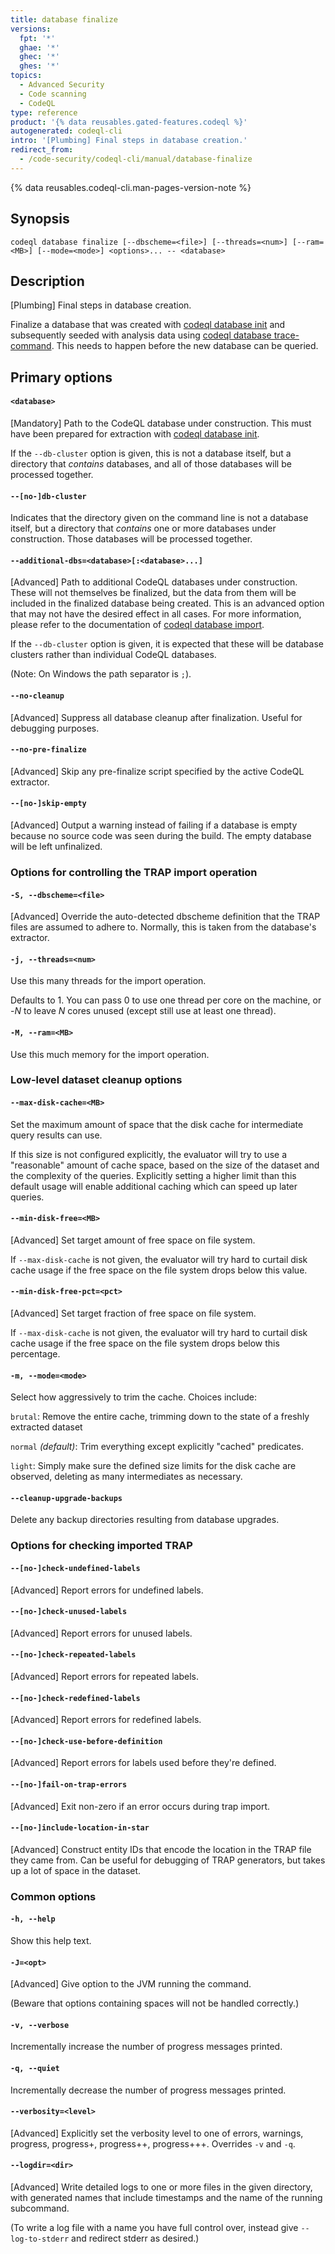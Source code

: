 ```yaml
---
title: database finalize
versions:
  fpt: '*'
  ghae: '*'
  ghec: '*'
  ghes: '*'
topics:
  - Advanced Security
  - Code scanning
  - CodeQL
type: reference
product: '{% data reusables.gated-features.codeql %}'
autogenerated: codeql-cli
intro: '[Plumbing] Final steps in database creation.'
redirect_from:
  - /code-security/codeql-cli/manual/database-finalize
---
```



<!-- Content after this section is automatically generated -->

{% data reusables.codeql-cli.man-pages-version-note %}

## Synopsis

```shell copy
codeql database finalize [--dbscheme=<file>] [--threads=<num>] [--ram=<MB>] [--mode=<mode>] <options>... -- <database>
```

## Description

\[Plumbing] Final steps in database creation.

Finalize a database that was created with [codeql database init](/code-security/codeql-cli/codeql-cli-manual/database-init) and subsequently seeded with analysis data using [codeql database trace-command](/code-security/codeql-cli/codeql-cli-manual/database-trace-command). This needs to happen before the new database can be queried.

## Primary options

#### `<database>`

\[Mandatory] Path to the CodeQL database under construction. This must
have been prepared for extraction with [codeql database init](/code-security/codeql-cli/codeql-cli-manual/database-init).

If the `--db-cluster` option is given, this is not a database itself,
but a directory that _contains_ databases, and all of those databases
will be processed together.

#### `--[no-]db-cluster`

Indicates that the directory given on the command line is not a database
itself, but a directory that _contains_ one or more databases under
construction. Those databases will be processed together.

#### `--additional-dbs=<database>[:<database>...]`

\[Advanced] Path to additional CodeQL databases under construction.
These will not themselves be finalized, but the data from them will be
included in the finalized database being created. This is an advanced
option that may not have the desired effect in all cases. For more
information, please refer to the documentation of [codeql database import](/code-security/codeql-cli/codeql-cli-manual/database-import).

If the `--db-cluster` option is given, it is expected that these will be
database clusters rather than individual CodeQL databases.

(Note: On Windows the path separator is `;`).

#### `--no-cleanup`

\[Advanced] Suppress all database cleanup after finalization. Useful
for debugging purposes.

#### `--no-pre-finalize`

\[Advanced] Skip any pre-finalize script specified by the active CodeQL
extractor.

#### `--[no-]skip-empty`

\[Advanced] Output a warning instead of failing if a database is empty
because no source code was seen during the build. The empty database
will be left unfinalized.

### Options for controlling the TRAP import operation

#### `-S, --dbscheme=<file>`

\[Advanced] Override the auto-detected dbscheme definition that the
TRAP files are assumed to adhere to. Normally, this is taken from the
database's extractor.

#### `-j, --threads=<num>`

Use this many threads for the import operation.

Defaults to 1. You can pass 0 to use one thread per core on the machine,
or -_N_ to leave _N_ cores unused (except still use at least one
thread).

#### `-M, --ram=<MB>`

Use this much memory for the import operation.

### Low-level dataset cleanup options

#### `--max-disk-cache=<MB>`

Set the maximum amount of space that the disk cache for intermediate
query results can use.

If this size is not configured explicitly, the evaluator will try to use
a "reasonable" amount of cache space, based on the size of the dataset
and the complexity of the queries. Explicitly setting a higher limit
than this default usage will enable additional caching which can speed
up later queries.

#### `--min-disk-free=<MB>`

\[Advanced] Set target amount of free space on file system.

If `--max-disk-cache` is not given, the evaluator will try hard to
curtail disk cache usage if the free space on the file system drops
below this value.

#### `--min-disk-free-pct=<pct>`

\[Advanced] Set target fraction of free space on file system.

If `--max-disk-cache` is not given, the evaluator will try hard to
curtail disk cache usage if the free space on the file system drops
below this percentage.

#### `-m, --mode=<mode>`

Select how aggressively to trim the cache. Choices include:

`brutal`: Remove the entire cache, trimming down to the state of a
freshly extracted dataset

`normal` _(default)_: Trim everything except explicitly "cached"
predicates.

`light`: Simply make sure the defined size limits for the disk cache are
observed, deleting as many intermediates as necessary.

#### `--cleanup-upgrade-backups`

Delete any backup directories resulting from database upgrades.

### Options for checking imported TRAP

#### `--[no-]check-undefined-labels`

\[Advanced] Report errors for undefined labels.

#### `--[no-]check-unused-labels`

\[Advanced] Report errors for unused labels.

#### `--[no-]check-repeated-labels`

\[Advanced] Report errors for repeated labels.

#### `--[no-]check-redefined-labels`

\[Advanced] Report errors for redefined labels.

#### `--[no-]check-use-before-definition`

\[Advanced] Report errors for labels used before they're defined.

#### `--[no-]fail-on-trap-errors`

\[Advanced] Exit non-zero if an error occurs during trap import.

#### `--[no-]include-location-in-star`

\[Advanced] Construct entity IDs that encode the location in the TRAP
file they came from. Can be useful for debugging of TRAP generators, but
takes up a lot of space in the dataset.

### Common options

#### `-h, --help`

Show this help text.

#### `-J=<opt>`

\[Advanced] Give option to the JVM running the command.

(Beware that options containing spaces will not be handled correctly.)

#### `-v, --verbose`

Incrementally increase the number of progress messages printed.

#### `-q, --quiet`

Incrementally decrease the number of progress messages printed.

#### `--verbosity=<level>`

\[Advanced] Explicitly set the verbosity level to one of errors,
warnings, progress, progress+, progress++, progress+++. Overrides `-v`
and `-q`.

#### `--logdir=<dir>`

\[Advanced] Write detailed logs to one or more files in the given
directory, with generated names that include timestamps and the name of
the running subcommand.

(To write a log file with a name you have full control over, instead
give `--log-to-stderr` and redirect stderr as desired.)

